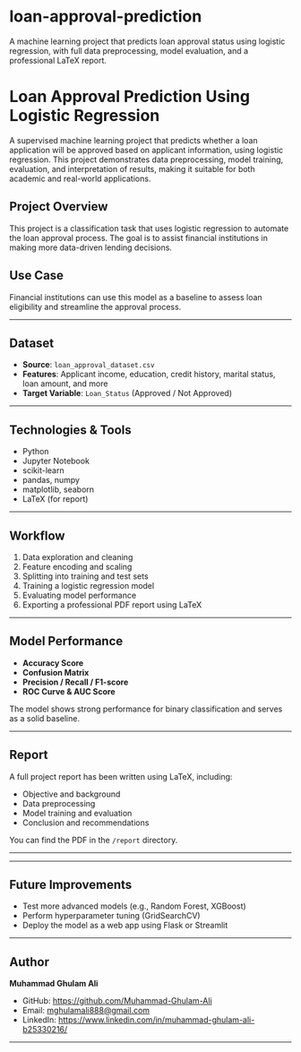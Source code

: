# loan-approval-prediction
A machine learning project that predicts loan approval status using logistic regression, with full data preprocessing, model evaluation, and a professional LaTeX report.
# Loan Approval Prediction Using Logistic Regression

A supervised machine learning project that predicts whether a loan application will be approved based on applicant information, using logistic regression. This project demonstrates data preprocessing, model training, evaluation, and interpretation of results, making it suitable for both academic and real-world applications.

##  Project Overview

This project is a classification task that uses logistic regression to automate the loan approval process. The goal is to assist financial institutions in making more data-driven lending decisions.

##  Use Case

Financial institutions can use this model as a baseline to assess loan eligibility and streamline the approval process.

---

##  Dataset

- **Source**: `loan_approval_dataset.csv`
- **Features**: Applicant income, education, credit history, marital status, loan amount, and more
- **Target Variable**: `Loan_Status` (Approved / Not Approved)

---

##  Technologies & Tools

- Python
- Jupyter Notebook
- scikit-learn
- pandas, numpy
- matplotlib, seaborn
- LaTeX (for report)

---

##  Workflow

1. Data exploration and cleaning
2. Feature encoding and scaling
3. Splitting into training and test sets
4. Training a logistic regression model
5. Evaluating model performance
6. Exporting a professional PDF report using LaTeX

---

##  Model Performance

- **Accuracy Score**
- **Confusion Matrix**
- **Precision / Recall / F1-score**
- **ROC Curve & AUC Score**

The model shows strong performance for binary classification and serves as a solid baseline.

---

##  Report

A full project report has been written using LaTeX, including:

- Objective and background
- Data preprocessing
- Model training and evaluation
- Conclusion and recommendations

You can find the PDF in the `/report` directory.

---


---

##  Future Improvements

- Test more advanced models (e.g., Random Forest, XGBoost)
- Perform hyperparameter tuning (GridSearchCV)
- Deploy the model as a web app using Flask or Streamlit

---

##  Author

**Muhammad Ghulam Ali**

- GitHub: https://github.com/Muhammad-Ghulam-Ali
- Email: mghulamali888@gmail.com
- LinkedIn: https://www.linkedin.com/in/muhammad-ghulam-ali-b25330216/

---




